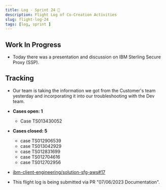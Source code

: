 ```yaml
---
title: Log - Sprint 24 🛫
description: Flight Log of Co-Creation Activities
slug: flight-log-24
tags: [log, sprint ]
---
```


## Work In Progress
- Today there was a presentation and discussion on IBM Sterling Secure Proxy (SSP).

## Tracking
- Our team is taking the information we got from the Customer's team yesterday and incorporating it into our troubleshooting with the Dev team.

- **Cases open: 1**
  - Case TS013430052
- **Cases closed: 5**
  - case TS012906539
  - case TS013042929
  - case TS012831699
  - case TS012704616
  - case TS012702956  
- [ibm-client-engineering/solution-sfg-aws#17](https://zenhub.ibm.com/workspaces/st5-action-information-center-64343620d0cfd0000f03a114/issues/ibm-client-engineering/solution-sfg-aws/17)
- This flight log is being submitted via PR "07/06/2023 Documentation".